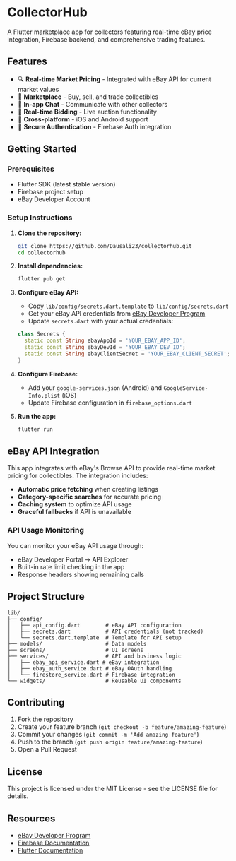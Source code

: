 # CollectorHub

A Flutter marketplace app for collectors featuring real-time eBay price integration, Firebase backend, and comprehensive trading features.

## Features

- 🔍 **Real-time Market Pricing** - Integrated with eBay API for current market values
- 🛒 **Marketplace** - Buy, sell, and trade collectibles
- 💬 **In-app Chat** - Communicate with other collectors
- 🔔 **Real-time Bidding** - Live auction functionality
- 📱 **Cross-platform** - iOS and Android support
- 🔐 **Secure Authentication** - Firebase Auth integration

## Getting Started

### Prerequisites

- Flutter SDK (latest stable version)
- Firebase project setup
- eBay Developer Account

### Setup Instructions

1. **Clone the repository:**
   ```bash
   git clone https://github.com/Dausali23/collectorhub.git
   cd collectorhub
   ```

2. **Install dependencies:**
   ```bash
   flutter pub get
   ```

3. **Configure eBay API:**
   - Copy `lib/config/secrets.dart.template` to `lib/config/secrets.dart`
   - Get your eBay API credentials from [eBay Developer Program](https://developer.ebay.com)
   - Update `secrets.dart` with your actual credentials:
   ```dart
   class Secrets {
     static const String ebayAppId = 'YOUR_EBAY_APP_ID';
     static const String ebayDevId = 'YOUR_EBAY_DEV_ID';  
     static const String ebayClientSecret = 'YOUR_EBAY_CLIENT_SECRET';
   }
   ```

4. **Configure Firebase:**
   - Add your `google-services.json` (Android) and `GoogleService-Info.plist` (iOS)
   - Update Firebase configuration in `firebase_options.dart`

5. **Run the app:**
   ```bash
   flutter run
   ```

## eBay API Integration

This app integrates with eBay's Browse API to provide real-time market pricing for collectibles. The integration includes:

- **Automatic price fetching** when creating listings
- **Category-specific searches** for accurate pricing
- **Caching system** to optimize API usage
- **Graceful fallbacks** if API is unavailable

### API Usage Monitoring

You can monitor your eBay API usage through:
- eBay Developer Portal → API Explorer
- Built-in rate limit checking in the app
- Response headers showing remaining calls

## Project Structure

```
lib/
├── config/
│   ├── api_config.dart        # eBay API configuration
│   ├── secrets.dart           # API credentials (not tracked)
│   └── secrets.dart.template  # Template for API setup
├── models/                    # Data models
├── screens/                   # UI screens
├── services/                  # API and business logic
│   ├── ebay_api_service.dart # eBay integration
│   ├── ebay_auth_service.dart # eBay OAuth handling
│   └── firestore_service.dart # Firebase integration
└── widgets/                   # Reusable UI components
```

## Contributing

1. Fork the repository
2. Create your feature branch (`git checkout -b feature/amazing-feature`)
3. Commit your changes (`git commit -m 'Add amazing feature'`)
4. Push to the branch (`git push origin feature/amazing-feature`)
5. Open a Pull Request

## License

This project is licensed under the MIT License - see the LICENSE file for details.

## Resources

- [eBay Developer Program](https://developer.ebay.com)
- [Firebase Documentation](https://firebase.google.com/docs)
- [Flutter Documentation](https://docs.flutter.dev/)
